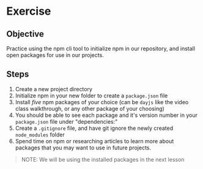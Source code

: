 # Exercise

## Objective

Practice using the npm cli tool to initialize npm in our repository, and install open packages for use in our projects.

## Steps

1. Create a new project directory
2. Initialize npm in your new folder to create a `package.json` file
3. Install _five_ npm packages of your choice (can be `dayjs` like the video class walkthrough, or any other package of your choosing)
4. You should be able to see each package and it's version number in your `package.json` file under "dependencies:"
5. Create a `.gitignore` file, and have git ignore the newly created `node_modules` folder
6. Spend time on npm or researching articles to learn more about packages that you may want to use in future projects.

> NOTE: We will be using the installed packages in the next lesson

<br>

